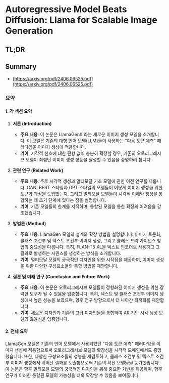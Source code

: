 # Autoregressive Model Beats Diffusion: Llama for Scalable Image Generation
## TL;DR
## Summary
- [https://arxiv.org/pdf/2406.06525.pdf](https://arxiv.org/pdf/2406.06525.pdf)

### 요약

#### 1. 각 섹션 요약

1. **서론 (Introduction)**

   - **주요 내용**: 이 논문은 LlamaGen이라는 새로운 이미지 생성 모델을 소개합니다. 이 모델은 기존의 대형 언어 모델(LLM)들이 사용하는 "다음 토큰 예측" 패러다임을 이미지 생성에 적용합니다.
   - **기여**: 시각적 신호에 대한 편향 없이 충분히 확장할 경우, 기존의 오토리그레시브 모델이 최첨단 이미지 생성 성능을 달성할 수 있음을 증명하려 합니다.

2. **관련 연구 (Related Work)**

   - **주요 내용**: 주로 시각적 생성과 멀티모달 기초 모델에 관한 이전 연구를 다룹니다. GAN, BERT 스타일과 GPT 스타일의 모델들이 어떻게 이미지 생성을 위한 토큰화 과정을 도입했는지, 그리고 멀티모달 모델들이 시각적 이해와 생성을 통합하는 데 초기 단계에 있다는 점을 설명합니다.
   - **기여**: 기존 모델들의 한계를 지적하며, 통합된 모델을 통한 확장의 어려움을 강조했습니다.

3. **방법론 (Method)**

   - **주요 내용**: LlamaGen 모델의 설계와 확장 방법을 설명합니다. 이미지 토큰화, 클래스 조건부 및 텍스트 조건부 이미지 생성, 그리고 클래스 프리 가이던스 방법의 중요성을 다룹니다. 특히, FLAN-T5 XL을 텍스트 인코더로 사용하고 그 결과로 발생하는 시퀀스를 생성하는 방식을 소개합니다.
   - **기여**: 멀티모달 모델의 궁극적인 디자인을 위한 시작점을 제공하며, 이미지 생성을 위한 다양한 구성요소들의 통합 방법을 제안합니다.

4. **결론 및 미래 연구 (Conclusion and Future Work)**

   - **주요 내용**: 이 논문은 오토리그레시브 모델들이 정형화된 이미지 생성을 위한 강력한 도구가 될 수 있음을 입증합니다. 특히, 텍스트 및 클래스 조건부 이미지 생성에서 높은 성능을 보였으며, 향후 연구 방향으로서 더 나아간 최적화를 제안합니다.
   - **기여**: 새로운 디자인과 기존의 고급 디자인들을 통합하여 AR 기반 시각 생성 모델의 효율성을 입증합니다.

#### 2. 전체 요약

LlamaGen 모델은 기존의 언어 모델에서 사용되었던 "다음 토큰 예측" 패러다임을 이미지 생성에 적용함으로써 오토리그레시브 모델의 확장성을 시각적 도메인에서도 증명했습니다. 또한, 다양한 구성요소들의 성능을 재검토하고, 클래스 조건부 및 텍스트 조건부 이미지 생성에서 뛰어난 결과를 도출함으로써 기존의 확산 모델들을 능가했습니다. 이 논문은 향후 멀티모달 모델의 궁극적인 디자인을 위해 중요한 기반을 제공하며, 향후 연구가 이러한 통합된 모델의 가능성을 더욱 확장할 수 있음을 보여줍니다.